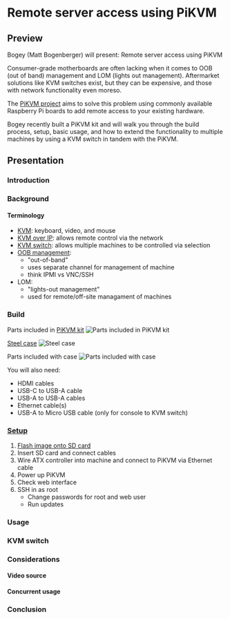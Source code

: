 # Remote server access using PiKVM

## Preview

Bogey (Matt Bogenberger) will present: Remote server access using PiKVM

Consumer-grade motherboards are often lacking when it comes to OOB (out of band) management and LOM (lights out management). Aftermarket solutions like KVM switches exist, but they can be expensive, and those with network functionality even moreso.

The [PiKVM project](https://pikvm.org) aims to solve this problem using commonly available Raspberry Pi boards to add remote access to your existing hardware.

Bogey recently built a PiKVM kit and will walk you through the build process, setup, basic usage, and how to extend the functionality to multiple machines by using a KVM switch in tandem with the PiKVM.

## Presentation

### Introduction
### Background
#### Terminology
- [KVM](https://en.wikipedia.org/wiki/Rackmount_KVM): keyboard, video, and mouse
- [KVM over IP](https://en.wikipedia.org/wiki/KVM_switch#KVM_over_IP_(IPKVM)): allows remote control via the network
- [KVM switch](https://en.wikipedia.org/wiki/KVM_switch): allows multiple machines to be controlled via selection
- [OOB management](https://en.wikipedia.org/wiki/Out-of-band_management):
    - "out-of-band"
    - uses separate channel for management of machine
    - think IPMI vs VNC/SSH
- LOM:
    - "lights-out management"
    - used for remote/off-site managament of machines
### Build

Parts included in [PiKVM kit](https://www.pishop.us/product/pikvm-v3-hat-for-raspberry-pi-4/)
![Parts included in PiKVM kit](https://cdn11.bigcommerce.com/s-2fbyfnm8ev/images/stencil/1280x1280/products/1329/4653/kvm__87360.1622477569.jpg?c=2)

[Steel case](https://www.pishop.us/product/steel-case-for-pikvm/)
![Steel case](https://cdn11.bigcommerce.com/s-2fbyfnm8ev/images/stencil/1280x1280/products/1448/5343/1792-f__27222.1639412755.jpg?c=2)

Parts included with case
![Parts included with case](https://cdn11.bigcommerce.com/s-2fbyfnm8ev/images/stencil/1280x1280/products/1448/5342/1792-h__92809.1639412638.jpg?c=2)

You will also need:
- HDMI cables
- USB-C to USB-A cable
- USB-A to USB-A cables
- Ethernet cable(s)
- USB-A to Micro USB cable (only for console to KVM switch)

### [Setup](https://docs.pikvm.org/v3/#basic-setup)
1. [Flash image onto SD card](https://docs.pikvm.org/flashing_os/)
2. Insert SD card and connect cables
3. Wire ATX controller into machine and connect to PiKVM via Ethernet cable
4. Power up PiKVM
5. Check web interface
6. SSH in as root
    - Change passwords for root and web user
    - Run updates

### Usage
### KVM switch
### Considerations
#### Video source
#### Concurrent usage
### Conclusion
